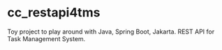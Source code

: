 # cc_restapi4tms
Toy project to play around with Java, Spring Boot, Jakarta. REST API for Task Management System.
